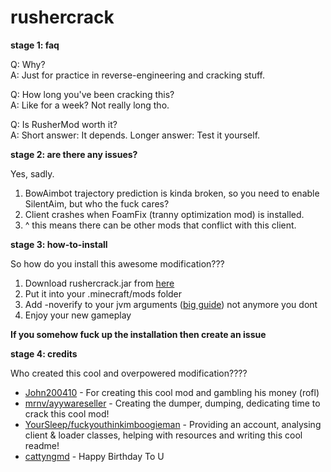 # rushercrack
**stage 1: faq**  

Q: Why?  
A: Just for practice in reverse-engineering and cracking stuff.

Q: How long you've been cracking this?  
A: Like for a week? Not really long tho.

Q: Is RusherMod worth it?  
A: Short answer: It depends. Longer answer: Test it yourself.

**stage 2: are there any issues?**  
  
Yes, sadly.

1.  BowAimbot trajectory prediction is kinda broken, so you need to enable SilentAim, but who the fuck cares?
2.  Client crashes when FoamFix (tranny optimization mod) is installed.
3.  ^ this means there can be other mods that conflict with this client.

**stage 3: how-to-install**  
  
So how do you install this awesome modification???

1.  Download rushercrack.jar from  [here](https://crystalpvp.ru/rusherhack/rushercrack.jar)
2.  Put it into your .minecraft/mods folder
3.  Add -noverify to your jvm arguments ([big guide](https://www.youtube.com/watch?v=Ew6s5TYav-A))  not anymore you dont
4.  Enjoy your new gameplay

**If you somehow fuck up the installation then create an issue**  
  
**stage 4: credits**  
  
Who created this cool and overpowered modification????

-   [John200410](https://github.com/John200410)  - For creating this cool mod and gambling his money (rofl)
-   [mrnv/ayywareseller](https://github.com/mr-nv)  - Creating the dumper, dumping, dedicating time to crack this cool mod!
-   [YourSleep/fuckyouthinkimboogieman](https://github.com/fuckyouthinkimboogieman)  - Providing an account, analysing client & loader classes, helping with resources and writing this cool readme!
-   [cattyngmd](https://github.com/cattyngmd)  - Happy Birthday To U
